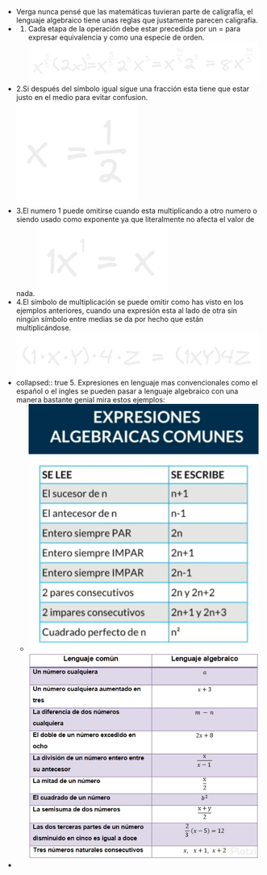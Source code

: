 - Verga nunca pensé que las matemáticas tuvieran parte de caligrafía, el lenguaje algebraico tiene unas reglas que justamente parecen caligrafia.
- 1. Cada etapa de la operación debe estar precedida por un = para expresar equivalencia y como una especie de orden.
  ![image.png](../assets/image_1665191905247_0.png)
- 2.Si después del símbolo igual sigue una fracción esta tiene que estar justo en el medio para evitar confusion.
  ![image.png](../assets/image_1665193487400_0.png)
- 3.El numero 1 puede omitirse cuando esta multiplicando a otro numero o siendo usado como exponente ya que literalmente no afecta el valor de nada.
  ![image.png](../assets/image_1665193682778_0.png)
- 4.El símbolo de multiplicación se puede omitir como has visto en los ejemplos anteriores, cuando una expresión esta al lado de otra sin ningún símbolo entre medias se da por hecho que están multiplicándose.
  ![image.png](../assets/image_1665194564699_0.png)
- collapsed:: true
  5. Expresiones en lenguaje mas convencionales como el español o el ingles se pueden pasar a lenguaje algebraico con una manera bastante genial mira estos ejemplos:
	- ![image.png](../assets/image_1665252367382_0.png) ![image.png](../assets/image_1665252373164_0.png)
-